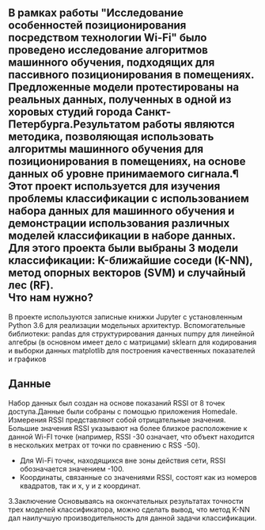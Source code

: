 В рамках работы  "Исследование особенностей позиционирования посредством технологии Wi-Fi"   было проведено исследование алгоритмов машинного обучения, подходящих для пассивного позиционирования в помещениях. Предложенные модели протестированы на реальных данных, полученных в одной из хоровых студий города Санкт-Петербурга.Результатом работы являются методика, позволяющая использовать алгоритмы машинного обучения для позиционирования в помещениях, на основе данных об уровне принимаемого сигнала.¶
Этот проект используется для изучения проблемы классификации с использованием набора данных для машинного обучения и демонстрации использования различных моделей классификации в наборе данных.
Для этого проекта были выбраны 3 модели классификации: K-ближайшие соседи (K-NN), метод опорных векторов (SVM) и случайный лес (RF).  
Что нам нужно?
-----------

В проекте используются записные книжки Jupyter с установленным Python 3.6 для реализации модельных архитектур.
Вспомогательные библиотеки:
pandas для структурирования данных
numpy для линейной алгебры (в основном имеет дело с матрицами)
sklearn для кодирования и выборки данных
matplotlib для построения качественных показателей и графиков

 Данные 
-----------
Набор данных был создан на основе показаний RSSI от 8 точек доступа.Данные были собраны с помощью приложения Homedale. Измерения RSSI представляют собой отрицательные значения. 
Большие значения RSSI указывают на более близкое расположение к данной Wi-FI точке (например, RSSI -30 означает, что объект находится в нескольких метрах от точки по сравнению с RSS -50).
- Для Wi-Fi точек, находящихся вне зоны действия сети, RSSI обозначается значением -100.
- Координаты, связанные со значениями RSSI, состоят как из номеров квадратов, так и x, y и z координат.

3.Заключение
Основываясь на окончательных результатах точности трех моделей классификатора, можно сделать вывод, что метод K-NN дал наилучшую производительность для данной задачи классификации.
